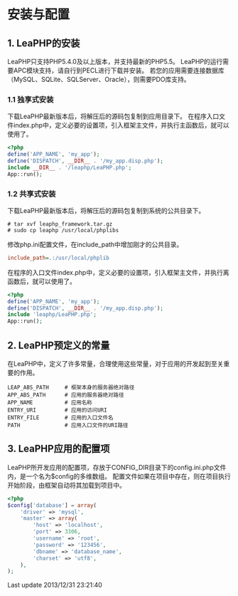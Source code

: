 # 安装与配置 #

## 1. LeaPHP的安装 ##

LeaPHP只支持PHP5.4.0及以上版本，并支持最新的PHP5.5。
LeaPHP的运行需要APC模块支持，请自行到PECL进行下载并安装。
若您的应用需要连接数据库（MySQL、SQLite、SQLServer、Oracle），则需要PDO库支持。

### 1.1 独享式安装 ###

下载LeaPHP最新版本后，将解压后的源码包复制到应用目录下。
在程序入口文件index.php中，定义必要的设置项，引入框架主文件，并执行主函数后，就可以使用了。


```php
<?php
define('APP_NAME', 'my_app');
define('DISPATCH', __DIR__ . '/my_app.disp.php');
include __DIR__ . '/leaphp/LeaPHP.php';
App::run();
```

### 1.2 共享式安装 ###

下载LeaPHP最新版本后，将解压后的源码包复制到系统的公共目录下。

```shell
# tar xvf leaphp_framework.tar.gz
# sudo cp leaphp /usr/local/phplibs
```

修改php.ini配置文件，在include_path中增加刚才的公共目录。

```ini
include_path=.:/usr/local/phplib
```

在程序的入口文件index.php中，定义必要的设置项，引入框架主文件，并执行离函数后，就可以使用了。

```php
<?php
define('APP_NAME', 'my_app');
define('DISPATCH', __DIR__ . '/my_app.disp.php');
include 'leaphp/LeaPHP.php';
App::run();
```

## 2. LeaPHP预定义的常量 ##

在LeaPHP中，定义了许多常量，合理使用这些常量，对于应用的开发起到至关重要的作用。

```
LEAP_ABS_PATH     # 框架本身的服务器绝对路径
APP_ABS_PATH      # 应用的服务器绝对路径
APP_NAME          # 应用名称
ENTRY_URI         # 应用的访问URI
ENTRY_FILE        # 应用的入口文件名
PATH              # 应用入口文件的URI路径
```

## 3. LeaPHP应用的配置项 ##

LeaPHP所开发应用的配置项，存放于CONFIG_DIR目录下的config.ini.php文件内，是一个名为$config的多维数组。
配置文件如果在项目中存在，则在项目执行开始阶段，由框架自动将其加载到项目中。

```php
<?php
$config['database'] = array(
	'driver' => 'mysql',
	'master' => array(
		'host' => 'localhost',
		'port' => 3306,
		'username' => 'root',
		'password' => '123456',
		'dbname' => 'database_name',
		'charset' => 'utf8',
	),
);
```

Last update 2013/12/31 23:21:40 